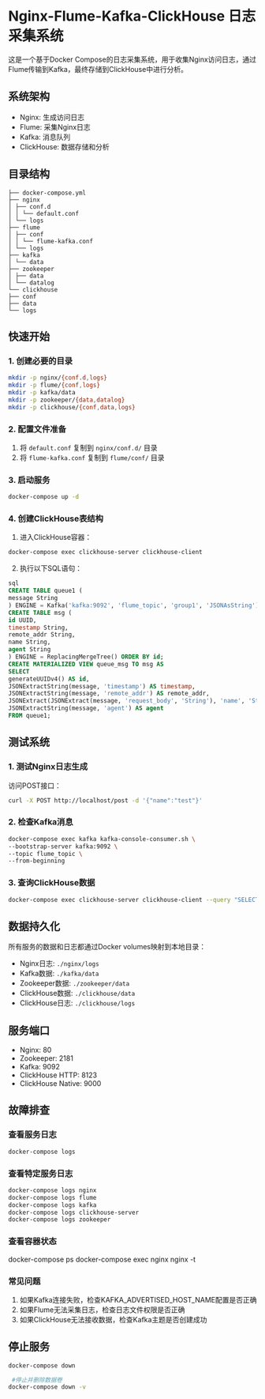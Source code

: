 # Nginx-Flume-Kafka-ClickHouse 日志采集系统

这是一个基于Docker Compose的日志采集系统，用于收集Nginx访问日志，通过Flume传输到Kafka，最终存储到ClickHouse中进行分析。

## 系统架构

- Nginx: 生成访问日志
- Flume: 采集Nginx日志
- Kafka: 消息队列
- ClickHouse: 数据存储和分析

## 目录结构


```
├── docker-compose.yml
├── nginx
│ ├── conf.d
│ │ └── default.conf
│ └── logs
├── flume
│ ├── conf
│ │ └── flume-kafka.conf
│ └── logs
├── kafka
│ └── data
├── zookeeper
│ ├── data
│ └── datalog
└── clickhouse
├── conf
├── data
└── logs
```

## 快速开始

### 1. 创建必要的目录

```bash
mkdir -p nginx/{conf.d,logs}
mkdir -p flume/{conf,logs}
mkdir -p kafka/data
mkdir -p zookeeper/{data,datalog}
mkdir -p clickhouse/{conf,data,logs}
```

### 2. 配置文件准备

1. 将 `default.conf` 复制到 `nginx/conf.d/` 目录
2. 将 `flume-kafka.conf` 复制到 `flume/conf/` 目录

### 3. 启动服务

```bash
docker-compose up -d
```

### 4. 创建ClickHouse表结构
1. 进入ClickHouse容器：
   
```bash
docker-compose exec clickhouse-server clickhouse-client
```

2. 执行以下SQL语句：

```sql
sql
CREATE TABLE queue1 (
message String
) ENGINE = Kafka('kafka:9092', 'flume_topic', 'group1', 'JSONAsString');
CREATE TABLE msg (
id UUID,
timestamp String,
remote_addr String,
name String,
agent String
) ENGINE = ReplacingMergeTree() ORDER BY id;
CREATE MATERIALIZED VIEW queue_msg TO msg AS
SELECT
generateUUIDv4() AS id,
JSONExtractString(message, 'timestamp') AS timestamp,
JSONExtractString(message, 'remote_addr') AS remote_addr,
JSONExtract(JSONExtract(message, 'request_body', 'String'), 'name', 'String') AS name,
JSONExtractString(message, 'agent') AS agent
FROM queue1;
```

## 测试系统
### 1. 测试Nginx日志生成

访问POST接口：

```bash
curl -X POST http://localhost/post -d '{"name":"test"}'
```

### 2. 检查Kafka消息

```bash
docker-compose exec kafka kafka-console-consumer.sh \
--bootstrap-server kafka:9092 \
--topic flume_topic \
--from-beginning
```

### 3. 查询ClickHouse数据

```bash
docker-compose exec clickhouse-server clickhouse-client --query "SELECT FROM msg"

```

## 数据持久化
所有服务的数据和日志都通过Docker volumes映射到本地目录：

- Nginx日志: `./nginx/logs`
- Kafka数据: `./kafka/data`
- Zookeeper数据: `./zookeeper/data`
- ClickHouse数据: `./clickhouse/data`
- ClickHouse日志: `./clickhouse/logs`


## 服务端口
- Nginx: 80
- Zookeeper: 2181
- Kafka: 9092
- ClickHouse HTTP: 8123
- ClickHouse Native: 9000


## 故障排查

### 查看服务日志
```bash
docker-compose logs
```

### 查看特定服务日志

```bash
docker-compose logs nginx
docker-compose logs flume
docker-compose logs kafka
docker-compose logs clickhouse-server
docker-compose logs zookeeper
```

### 查看容器状态
docker-compose ps
docker-compose exec nginx nginx -t



### 常见问题
1. 如果Kafka连接失败，检查KAFKA_ADVERTISED_HOST_NAME配置是否正确
2. 如果Flume无法采集日志，检查日志文件权限是否正确
3. 如果ClickHouse无法接收数据，检查Kafka主题是否创建成功

## 停止服务

```bash
docker-compose down

 #停止并删除数据卷
docker-compose down -v
```



